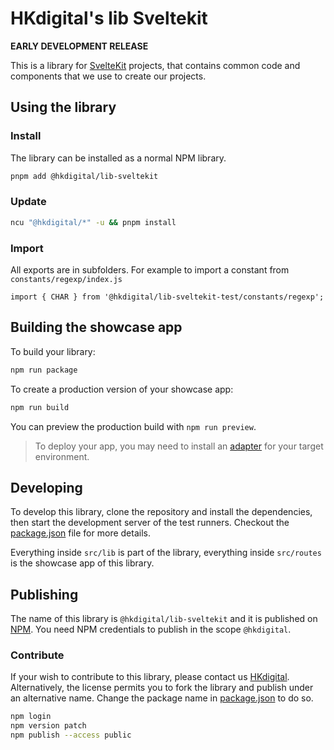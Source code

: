 # HKdigital's lib Sveltekit

**EARLY DEVELOPMENT RELEASE**

This is a library for [SvelteKit](https://svelte.dev/) projects, that contains common code and components that we use to create our projects. 

## Using the library

### Install

The library can be installed as a normal NPM library.

```bash
pnpm add @hkdigital/lib-sveltekit
```

### Update

```bash
ncu "@hkdigital/*" -u && pnpm install
```

### Import

All exports are in subfolders. For example to import a constant from `constants/regexp/index.js`

```svelte
import { CHAR } from '@hkdigital/lib-sveltekit-test/constants/regexp';
```

## Building the showcase app

To build your library:

```bash
npm run package
```

To create a production version of your showcase app:

```bash
npm run build
```

You can preview the production build with `npm run preview`.

> To deploy your app, you may need to install an [adapter](https://svelte.dev/docs/kit/adapters) for your target environment.

## Developing

To develop this library, clone the repository and install the dependencies, then start the development server of the test runners. Checkout the [package.json](./package.json) file for more details.

Everything inside `src/lib` is part of the library, everything inside `src/routes` is the showcase app of this library.

## Publishing

The name of this library is `@hkdigital/lib-sveltekit` and it is published on [NPM](https://npmjs.com). You need NPM credentials to publish in the scope `@hkdigital`. 

### Contribute
If your wish to contribute to this library, please contact us [HKdigital](https://hkdigital.nl/contact). Alternatively, the license permits you to fork the library and publish under an alternative name. Change the package name in [package.json](./package.json) to do so.

```bash
npm login
npm version patch
npm publish --access public
```
